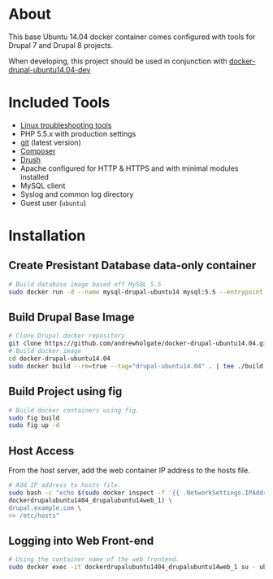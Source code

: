 # About

This base Ubuntu 14.04 docker container comes configured with tools for Drupal 7 and Drupal 8 projects.

When developing, this project should be used in conjunction with [docker-drupal-ubuntu14.04-dev](https://github.com/andrewholgate/docker-drupal-ubuntu14.04-dev)

# Included Tools

- [Linux troubleshooting tools](http://www.linuxjournal.com/magazine/hack-and-linux-troubleshooting-part-i-high-load)
- PHP 5.5.x with production settings
- [git](http://git-scm.com/) (latest version)
- [Composer](https://getcomposer.org/)
- [Drush](https://github.com/drush-ops/drush)
- Apache configured for HTTP & HTTPS and with minimal modules installed
- MySQL client
- Syslog and common log directory
- Guest user (`ubuntu`)

# Installation

## Create Presistant Database data-only container

```bash
# Build database image based off MySQL 5.5
sudo docker run -d --name mysql-drupal-ubuntu14 mysql:5.5 --entrypoint /bin/echo MySQL data-only container for Drupal MySQL
```

## Build Drupal Base Image

```bash
# Clone Drupal docker repository
git clone https://github.com/andrewholgate/docker-drupal-ubuntu14.04.git
# Build docker image
cd docker-drupal-ubuntu14.04
sudo docker build --rm=true --tag="drupal-ubuntu14.04" . | tee ./build.log
```

## Build Project using fig

```bash
# Build docker containers using fig.
sudo fig build
sudo fig up -d
```

## Host Access

From the host server, add the web container IP address to the hosts file.

```bash
# Add IP address to hosts file.
sudo bash -c "echo $(sudo docker inspect -f '{{ .NetworkSettings.IPAddress }}' \
dockerdrupalubuntu1404_drupalubuntu14web_1) \
drupal.example.com \
>> /etc/hosts"
```

## Logging into Web Front-end

```bash
# Using the container name of the web frontend.
sudo docker exec -it dockerdrupalubuntu1404_drupalubuntu14web_1 su - ubuntu
```
